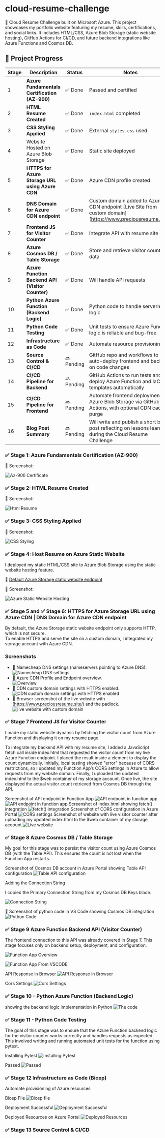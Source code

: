 # cloud-resume-challenge
🚀 Cloud Resume Challenge built on Microsoft Azure. This project showcases my portfolio website featuring my resume, skills, certifications, and social links. It includes HTML/CSS, Azure Blob Storage (static website hosting), GitHub Actions for CI/CD, and future backend integrations like Azure Functions and Cosmos DB.

## 📌 Project Progress

| Stage | Description | Status | Notes |
|-------|-------------|--------|-------|
| 1 | **Azure Fundamentals Certification (AZ-900)** | ✅ Done | Passed and certified |
| 2 | **HTML Resume Created** | ✅ Done | `index.html` completed |
| 3 | **CSS Styling Applied** | ✅ Done | External `styles.css` used |
| 4 | Website Hosted on Azure Blob Storage | ✅ Done | Static site deployed |
| 5 | **HTTPS for Azure Storage URL using Azure CDN** | ✅ Done | Azure CDN profile created |
| 6 | **DNS Domain for Azure CDN endpoint** | ✅ Done | Custom domain added to Azure CDN endpoint [Live Site from custom domain] (https://www.preciousresume.site/) |
| 7 | **Frontend JS for Visitor Counter** | ✅ Done | Integrate API with resume site |
| 8 | **Azure Cosmos DB / Table Storage** | ✅ Done | Store and retrieve visitor count data |
| 9 | **Azure Function Backend API (Visitor Counter)** | ✅ Done | Will handle API requests |
|10 | **Python Azure Function (Backend Logic)** | ✅ Done | Python code to handle serverless logic |
|11 | **Python Code Testing** | ✅ Done | Unit tests to ensure Azure Function logic is reliable and bug-free |
|12 | **Infrastructure as Code** | ✅ Done | Automate resource provisioning |
|13 | **Source Control & CI/CD** | 🔜 Pending | GitHub repo and workflows to auto-deploy frontend and backend on code changes |
|14 | **CI/CD Pipeline for Backend** | 🔜 Pending | GitHub Actions to run tests and deploy Azure Function and IaC templates automatically |
|15 | **CI/CD Pipeline for Frontend** | 🔜 Pending | Automate frontend deployment to Azure Blob Storage via GitHub Actions, with optional CDN cache purge |
|16 | **Blog Post Summary** | 🔜 Pending | Will write and publish a short blog post reflecting on lessons learned during the Cloud Resume Challenge |

### ✅ Stage 1: Azure Fundamentals Certification (AZ-900)

📸 Screenshot:

![Az-900 Certificate](screenshots/stage-1-az900-certificate.png)

### ✅ Stage 2: HTML Resume Created

📸 Screenshot:

![Html Resume](screenshots/stage-2-index-html.png)

### ✅ Stage 3: CSS Styling Applied

📸 Screenshot:

![CSS Styling](screenshots/stage-3-css-styling.png)

### ✅ Stage 4: Host Resume on Azure Static Website

I deployed my static HTML/CSS site to Azure Blob Storage using the static website hosting feature.

🔗 [Default Azure Storage static website endpoint](https://preciouswebsite.z6.web.core.windows.net/)

📸 Screenshot:

![Azure Static Website Hosting](screenshots/stage-4-azure-static-hosting.png)

### ✅ Stage 5 and ✅ Stage 6: HTTPS for Azure Storage URL using Azure CDN | DNS Domain for Azure CDN endpoint

By default, the Azure Storage static website endpoint only supports HTTP, which is not secure.  
To enable HTTPS and serve the site on a custom domain, I integrated my storage account with Azure CDN. 

### Screenshots
- 📸 Namecheap DNS settings (nameservers pointing to Azure DNS). 
 ![Namecheap DNS settings](screenshots/stage-5-namecheap-dns-settings.png)
- 📸 Azure CDN Profile and Endpoint overview.  
![Overview](screenshots/stage-5-azure-cdn-profile-and-endpoint-overview.png)
- 📸 CDN custom domain settings with HTTPS enabled.  
![CDN custom domain settings with HTTPS enabled](./screenshots/stage-5-cdn-custom-domain-settings-with-https-enabled.png)
- 📸 Browser screenshot of the live website with (https://www.preciousresume.site/) and the padlock.  
![live website with custom domain](screenshots/stage-5-live-website-with-custom-domain.png)

### ✅ Stage 7 Frontend JS for Visitor Counter

I made my static website dynamic by fetching the visitor count from Azure Function and displaying it on my resume page.

To integrate my backend API with my resume site, I added a JavaScript fetch call inside index.html that requested the visitor count from my live Azure Function endpoint. I placed the result inside a <span> element to display the count dynamically. Initially, local testing showed "error" because of CORS restrictions, so I updated my Function App’s CORS settings in Azure to allow requests from my website domain. Finally, I uploaded the updated index.html to the $web container of my storage account. Once live, the site displayed the actual visitor count retrieved from Cosmos DB through the API.

Screenshot of API endpoint in Function App
![API endpoint in function app](screenshots/stage-7-api-endpoint-in-function-app.png)
![API endpoint in function app](screenshots/stage-7-api-endpoint-in-function-app-1.png)
Screenshot of index.html showing fetch() integration
![fetch() integration](screenshots/stage-7-index-html-showing-fetch()-integration.png)
Screenshot of CORS configuration in Azure Portal
![CORS settings](screenshots/stage-7-cors-settings.png)
Screenshot of website with live visitor counter after uploading my updated index.html to the $web container of my storage account
![Live website](screenshots/stage-7-website-showing-visitors-count.png)

### ✅ Stage 8 Azure Cosmos DB / Table Storage

My goal for this stage was to persist the visitor count using Azure Cosmos DB (with the Table API). This ensures the count is not lost when the Function App restarts.

Screenshot of Cosmos DB account in Azure Portal showing Table API configuration
![Table API configuration](screenshots/stage-8-cosmos-db-account-showing-table-api-configuration.png)

Adding the Connection String

I copied the Primary Connection String from my Cosmos DB Keys blade.

![Connection String](screenshots/stage-8-connection-string.png)

📸 Screenshot of python code in VS Code showing Cosmos DB integration
![Python Code](screenshots/stage-8-.py-code-in-vs-code-showing-cosmosdb-integration.png)

### ✅ Stage 9 Azure Function Backend API (Visitor Counter)

The frontend connection to this API was already covered in Stage 7. This stage focuses only on backend setup, deployment, and configuration.

![Function App Overview](screenshots/stage-9-function-app-from-portal.png)

![Function App From VSCODE](screenshots/stage-9-function-app-from-vscode.png)

API Response in Browser
![API Response in Browser](screenshots/stage-9-api-response-in-browser.png)

Cors Settings
![Cors Settings](screenshots/stage-9-cors-settings.png)

### ✅ Stage 10 – Python Azure Function (Backend Logic)

showing the backend logic implementation in Python
![The code](screenshots/stage-10-vscode-showing-the-code.png)

### ✅ Stage 11 - Python Code Testing

The goal of this stage was to ensure that the Azure Function backend logic for the visitor counter works correctly and handles requests as expected. This involved writing and running automated unit tests for the function using pytest.

Installing Pytest
![Installing Pytest](screenshots/stage-11-pip-install-pytest.png)

Passed
![Passed](screenshots/stage-11-passed.png)

### ✅ Stage 12 Infrastructure as Code (Bicep)

Automate provisioning of Azure resources

Bicep File
![Bicep file](screenshots/stage-12-main-bicep.png)

Deployment Successful
![Deployment Successful](screenshots/stage-12-bicep-file-deployment-successful.png)

Deployed Resources on Azure Portal
![Deployed Resources](screenshots/stage-12-deployed-resources-on-portal.png)

### ✅ Stage 13 Source Control & CI/CD